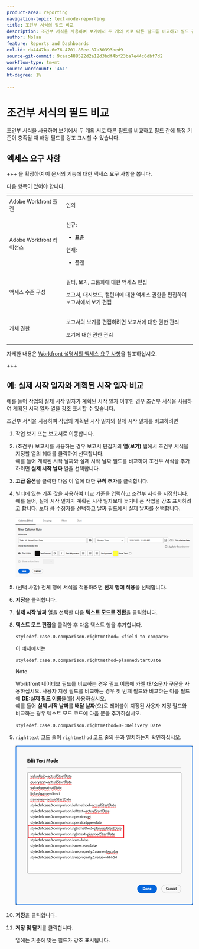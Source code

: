 ```yaml
---
product-area: reporting
navigation-topic: text-mode-reporting
title: 조건부 서식의 필드 비교
description: 조건부 서식을 사용하여 보기에서 두 개의 서로 다른 필드를 비교하고 필드 간에 특정 기준이 충족될 때 해당 필드를 강조 표시할 수 있습니다.
author: Nolan
feature: Reports and Dashboards
exl-id: da4447ba-6e76-4701-88ee-87a30393bed9
source-git-commit: 9caac488522d2a12d3bdf4bf23ba7e44c6dbf7d2
workflow-type: tm+mt
source-wordcount: '461'
ht-degree: 1%

---
```


# 조건부 서식의 필드 비교

<!-- Audited: 1/2025 -->

조건부 서식을 사용하여 보기에서 두 개의 서로 다른 필드를 비교하고 필드 간에 특정 기준이 충족될 때 해당 필드를 강조 표시할 수 있습니다.

## 액세스 요구 사항

+++ 을 확장하여 이 문서의 기능에 대한 액세스 요구 사항을 봅니다.

다음 항목이 있어야 합니다.

<table style="table-layout:auto"> 
 <col> 
 <col> 
 <tbody> 
  <tr> 
   <td role="rowheader">Adobe Workfront 플랜</td> 
   <td> <p>임의</p> </td> 
  </tr> 
  <tr> 
   <td role="rowheader">Adobe Workfront 라이선스</td> 
   <td> 
      <p>신규:</p>
         <ul>
         <li><p>표준</p></li>
         </ul>
      <p>현재:</p>
         <ul>
         <li><p>플랜</p></li>
         </ul>
   </td> 
  </tr> 
  <tr> 
   <td role="rowheader">액세스 수준 구성</td> 
   <td> <p>필터, 보기, 그룹화에 대한 액세스 편집</p> <p>보고서, 대시보드, 캘린더에 대한 액세스 권한을 편집하여 보고서에서 보기 편집</p></td> 
  </tr> 
  <tr> 
   <td role="rowheader">개체 권한</td> 
   <td> <p>보고서의 보기를 편집하려면 보고서에 대한 권한 관리</p> <p>보기에 대한 권한 관리</p></td> 
  </tr> 
 </tbody> 
</table>

자세한 내용은 [Workfront 설명서의 액세스 요구 사항](/help/quicksilver/administration-and-setup/add-users/access-levels-and-object-permissions/access-level-requirements-in-documentation.md)을 참조하십시오.

+++

## 예: 실제 시작 일자와 계획된 시작 일자 비교

예를 들어 작업의 실제 시작 일자가 계획된 시작 일자 이후인 경우 조건부 서식을 사용하여 계획된 시작 일자 열을 강조 표시할 수 있습니다.

조건부 서식을 사용하여 작업의 계획된 시작 일자와 실제 시작 일자를 비교하려면

1. 작업 보기 또는 보고서로 이동합니다.
1. (조건부) 보고서를 사용하는 경우 보고서 편집기의 **열(보기)** 탭에서 조건부 서식을 지정할 열의 헤더를 클릭하여 선택합니다.\
   예를 들어 계획된 시작 날짜와 실제 시작 날짜 필드를 비교하여 조건부 서식을 추가하려면 **실제 시작 날짜** 열을 선택합니다.

1. **고급 옵션**&#x200B;을 클릭한 다음 이 열에 대한 **규칙 추가**&#x200B;를 클릭합니다.

1. 빌더에 있는 기존 값을 사용하여 비교 기준을 입력하고 조건부 서식을 지정합니다.\
   예를 들어, 실제 시작 일자가 계획된 시작 일자보다 늦거나 큰 작업을 강조 표시하려고 합니다. 보다 큼 수정자를 선택하고 날짜 필드에서 실제 날짜를 선택합니다.

   ![](assets/cond-format-1-350x84.png)

1. (선택 사항) 전체 행에 서식을 적용하려면 **전체 행에 적용**&#x200B;을 선택합니다.
1. **저장**&#x200B;을 클릭합니다.

1. **실제 시작 날짜** 열을 선택한 다음 **텍스트 모드로 전환**&#x200B;을 클릭합니다.

1. **텍스트 모드 편집**&#x200B;을 클릭한 후 다음 텍스트 행을 추가합니다.

   ```
   styledef.case.0.comparison.rightmethod= <field to compare>
   ```

   이 예제에서는

   ```
   styledef.case.0.comparison.rightmethod=plannedStartDate
   ```

   >[!NOTE]
   >
   >Workfront 네이티브 필드를 비교하는 경우 필드 이름에 카멜 대/소문자 구문을 사용하십시오. 사용자 지정 필드를 비교하는 경우 첫 번째 필드와 비교하는 이름 필드에 **DE:실제 필드 이름**&#x200B;을(를) 사용하십시오.\
   >예를 들어 **실제 시작 날짜**&#x200B;를 **배달 날짜**(으)로 레이블이 지정된 사용자 지정 필드와 비교하는 경우 텍스트 모드 코드에 다음 문을 추가하십시오.
   >
   >`styledef.case.0.comparison.rightmethod=DE:Delivery Date`

1. `righttext` 코드 줄이 `rightmethod` 코드 줄의 문과 일치하는지 확인하십시오.

   ![](assets/cond-format-2-350x171.png)

1. **저장**&#x200B;을 클릭합니다.
1. **저장 및 닫기**&#x200B;를 클릭합니다.

   열에는 기준에 맞는 필드가 강조 표시됩니다.
